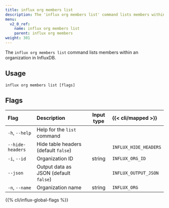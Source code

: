 ```yaml
---
title: influx org members list
description: The 'influx org members list' command lists members within an organization in InfluxDB.
menu:
  v2_0_ref:
    name: influx org members list
    parent: influx org members
weight: 301
---
```


The `influx org members list` command lists members within an organization in InfluxDB.

## Usage
```
influx org members list [flags]
```

## Flags
| Flag             | Description                           | Input type  | {{< cli/mapped >}}    |
|:----             |:-----------                           |:----------: |:------------------    |
| `-h`, `--help`   | Help for the `list` command           |             |                       |
| `--hide-headers` | Hide table headers (default `false`)  |             | `INFLUX_HIDE_HEADERS` |
| `-i`, `--id`     | Organization ID                       | string      | `INFLUX_ORG_ID`       |
| `--json`         | Output data as JSON (default `false`) |             | `INFLUX_OUTPUT_JSON`  |
| `-n`, `--name`   | Organization name                     | string      | `INFLUX_ORG`          |

{{% cli/influx-global-flags %}}

